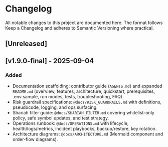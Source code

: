 # Changelog

All notable changes to this project are documented here. The format follows Keep a Changelog and adheres to Semantic Versioning where practical.

## [Unreleased]

## [v1.9.0-final] - 2025-09-04
### Added
- Documentation scaffolding: contributor guide (`AGENTS.md`) and expanded `README.md` (overview, features, architecture, quickstart, prerequisites, .env sample, run modes, tests, troubleshooting, FAQ).
- Risk guardrail specifications: `@docs/RISK_GUARDRAILS.md` with definitions, pseudocode, logging, and ops surfacing.
- Shariah filter guide: `@docs/SHARIAH_FILTER.md` covering whitelist-only policy, safe symbol updates, and test strategy.
- Operations runbook: `@docs/OPERATIONS.md` with lifecycle, health/logs/metrics, incident playbooks, backup/restore, key rotation.
- Architecture diagrams: `@docs/ARCHITECTURE.md` (Mermaid component and order-flow diagrams).

[Keep a Changelog]: https://keepachangelog.com/en/1.1.0/
